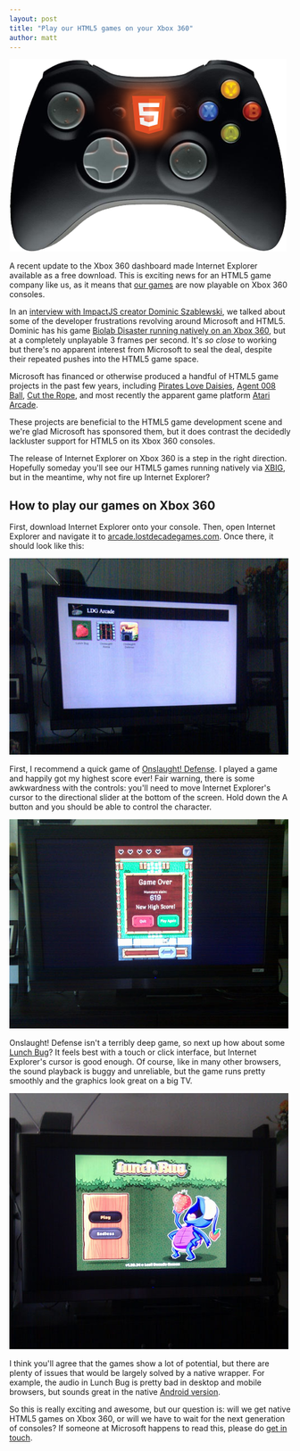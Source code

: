 ```yaml
---
layout: post
title: "Play our HTML5 games on your Xbox 360"
author: matt
---
```

<div class="full-frame">
	<img alt="HTML5 games on Xbox 360" src="/media/images/posts/ieXbox/controller.png">
</div>

A recent update to the Xbox 360 dashboard made Internet Explorer available as a free download. This is exciting news for an HTML5 game company like us, as it means that [our games](/games/) are now playable on Xbox 360 consoles.

In an [interview with ImpactJS creator Dominic Szablewski](/lostcast-episode-14-quite-an-impact/), we talked about some of the developer frustrations revolving around Microsoft and HTML5. Dominic has his game [Biolab Disaster running natively on an Xbox 360](http://www.phoboslab.org/log/2012/04/javascript-on-the-xbox-360), but at a completely unplayable 3 frames per second. It's _so close_ to working but there's no apparent interest from Microsoft to seal the deal, despite their repeated pushes into the HTML5 game space.

Microsoft has financed or otherwise produced a handful of HTML5 game projects in the past few years, including [Pirates Love Daisies](http://www.pirateslovedaisies.com/), [Agent 008 Ball](http://agent8ball.com/), [Cut the Rope](http://www.cuttherope.ie/), and most recently the apparent game platform [Atari Arcade](http://atari.com/arcade#!/arcade/atari-promo).

These projects are beneficial to the HTML5 game development scene and we're glad Microsoft has sponsored them, but it does contrast the decidedly lackluster support for HTML5 on its Xbox 360 consoles.

The release of Internet Explorer on Xbox 360 is a step in the right direction. Hopefully someday you'll see our HTML5 games running natively via [XBIG](http://en.wikipedia.org/wiki/Xbox_Live_Indie_Games), but in the meantime, why not fire up Internet Explorer?

## How to play our games on Xbox 360

First, download Internet Explorer onto your console. Then, open Internet Explorer and navigate it to [arcade.lostdecadegames.com](http://arcade.lostdecadegames.com). Once there, it should look like this:

<div class="full-frame">
	<a href="http://arcade.lostdecadegames.com/">
		<img alt="The Lost Decade Games arcade" src="/media/images/posts/ieXbox/arcade.jpg">
	</a>
</div>

First, I recommend a quick game of [Onslaught! Defense](http://arcade.lostdecadegames.com/onslaught_defense/). I played a game and happily got my highest score ever! Fair warning, there is some awkwardness with the controls: you'll need to move Internet Explorer's cursor to the directional slider at the bottom of the screen. Hold down the A button and you should be able to control the character.

<div class="full-frame">
	<a href="">
		<img alt="" src="/media/images/posts/ieXbox/odResults.jpg">
	</a>
</div>

Onslaught! Defense isn't a terribly deep game, so next up how about some [Lunch Bug](http://www.lunchbug.com/)? It feels best with a touch or click interface, but Internet Explorer's cursor is good enough. Of course, like in many other browsers, the sound playback is buggy and unreliable, but the game runs pretty smoothly and the graphics look great on a big TV.

<div class="full-frame">
	<a href="">
		<img alt="" src="/media/images/posts/ieXbox/lbTitle.jpg">
	</a>
</div>

I think you'll agree that the games show a lot of potential, but there are plenty of issues that would be largely solved by a native wrapper. For example, the audio in Lunch Bug is pretty bad in desktop and mobile browsers, but sounds great in the native [Android version](https://play.google.com/store/apps/details?id=com.lostdecadegames.lunchbug).

So this is really exciting and awesome, but our question is: will we get native HTML5 games on Xbox 360, or will we have to wait for the next generation of consoles? If someone at Microsoft happens to read this, please do [get in touch](/contact/).
